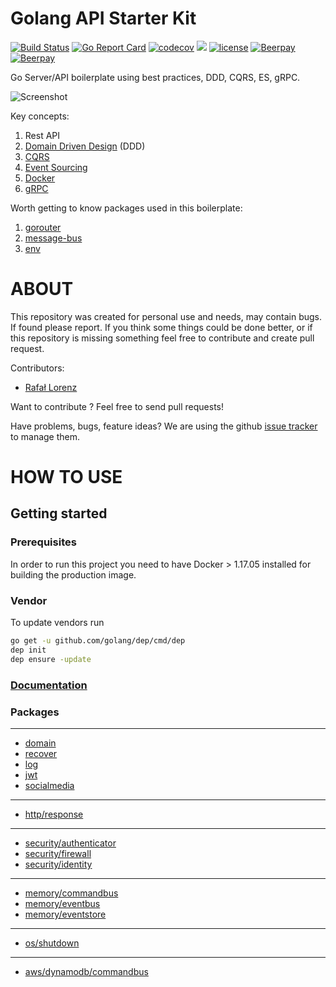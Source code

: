 Golang API Starter Kit
================
[![Build Status](https://travis-ci.org/vardius/go-api-boilerplate.svg?branch=master)](https://travis-ci.org/vardius/go-api-boilerplate)
[![Go Report Card](https://goreportcard.com/badge/github.com/vardius/go-api-boilerplate)](https://goreportcard.com/report/github.com/vardius/go-api-boilerplate)
[![codecov](https://codecov.io/gh/vardius/go-api-boilerplate/branch/master/graph/badge.svg)](https://codecov.io/gh/vardius/go-api-boilerplate)
[![](https://godoc.org/github.com/vardius/go-api-boilerplate?status.svg)](http://godoc.org/github.com/vardius/go-api-boilerplate)
[![license](https://img.shields.io/github/license/mashape/apistatus.svg)](https://github.com/vardius/go-api-boilerplate/blob/master/LICENSE.md)
[![Beerpay](https://beerpay.io/vardius/go-api-boilerplate/badge.svg?style=beer-square)](https://beerpay.io/vardius/go-api-boilerplate)
[![Beerpay](https://beerpay.io/vardius/go-api-boilerplate/make-wish.svg?style=flat-square)](https://beerpay.io/vardius/go-api-boilerplate?focus=wish)

Go Server/API boilerplate using best practices, DDD, CQRS, ES, gRPC.

![Screenshot](../master/_layouts/startup.png)

Key concepts:
1. Rest API
2. [Domain Driven Design](https://en.wikipedia.org/wiki/Domain-driven_design)  (DDD)
3. [CQRS](https://martinfowler.com/bliki/CQRS.html)
4. [Event Sourcing](https://martinfowler.com/eaaDev/EventSourcing.html)
5. [Docker](https://www.docker.com/what-docker)
5. [gRPC](https://grpc.io/docs/)

Worth getting to know packages used in this boilerplate:
1. [gorouter](https://github.com/vardius/gorouter)
2. [message-bus](https://github.com/vardius/message-bus)
3. [env](https://github.com/caarlos0/env)

ABOUT
==================================================
This repository was created for personal use and needs, may contain bugs. If found please report. If you think some things could be done better, or if this repository is missing something feel free to contribute and create pull request.

Contributors:

* [Rafał Lorenz](http://rafallorenz.com)

Want to contribute ? Feel free to send pull requests!

Have problems, bugs, feature ideas?
We are using the github [issue tracker](https://github.com/vardius/go-api-boilerplate/issues) to manage them.

HOW TO USE
==================================================

## Getting started
### Prerequisites
In order to run this project you need to have Docker > 1.17.05 installed for building the production image.
### Vendor
To update vendors run
```bash
go get -u github.com/golang/dep/cmd/dep
dep init
dep ensure -update
```
### [Documentation](https://github.com/vardius/go-api-boilerplate/wiki)
### Packages
___
* [domain](https://godoc.org/github.com/vardius/go-api-boilerplate/pkg/domain)
* [recover](https://godoc.org/github.com/vardius/go-api-boilerplate/pkg/recover)
* [log](https://godoc.org/github.com/vardius/go-api-boilerplate/pkg/log)
* [jwt](https://godoc.org/github.com/vardius/go-api-boilerplate/pkg/jwt)
* [socialmedia](https://godoc.org/github.com/vardius/go-api-boilerplate/pkg/socialmedia)
___
* [http/response](https://godoc.org/github.com/vardius/go-api-boilerplate/pkg/http/response)
___
* [security/authenticator](https://godoc.org/github.com/vardius/go-api-boilerplate/pkg/security/authenticator)
* [security/firewall](https://godoc.org/github.com/vardius/go-api-boilerplate/pkg/security/firewall)
* [security/identity](https://godoc.org/github.com/vardius/go-api-boilerplate/pkg/security/identity)
___
* [memory/commandbus](https://godoc.org/github.com/vardius/go-api-boilerplate/pkg/memory/commandbus)
* [memory/eventbus](https://godoc.org/github.com/vardius/go-api-boilerplate/pkg/memory/eventbus)
* [memory/eventstore](https://godoc.org/github.com/vardius/go-api-boilerplate/pkg/memory/eventstore)
___
* [os/shutdown](https://godoc.org/github.com/vardius/go-api-boilerplate/pkg/os/shutdown)
___
* [aws/dynamodb/commandbus](https://godoc.org/github.com/vardius/go-api-boilerplate/pkg/aws/dynamodb/commandbus)
